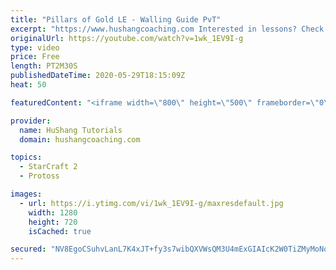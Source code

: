 ```yaml
---
title: "Pillars of Gold LE - Walling Guide PvT"
excerpt: "https://www.hushangcoaching.com Interested in lessons? Check out the website for more information ------------------------------------------------------------------------------------------------------- Want to support HuShang Tutorials directly? Patreon is a website where you can contribute a monthly"
originalUrl: https://youtube.com/watch?v=1wk_1EV9I-g
type: video
price: Free
length: PT2M30S
publishedDateTime: 2020-05-29T18:15:09Z
heat: 50

featuredContent: "<iframe width=\"800\" height=\"500\" frameborder=\"0\" src=\"https://www.youtube.com/embed/1wk_1EV9I-g\" allow=\"accelerometer; autoplay; encrypted-media; gyroscope; picture-in-picture\" allowfullscreen></iframe>"

provider:
  name: HuShang Tutorials
  domain: hushangcoaching.com

topics:
  - StarCraft 2
  - Protoss

images:
  - url: https://i.ytimg.com/vi/1wk_1EV9I-g/maxresdefault.jpg
    width: 1280
    height: 720
    isCached: true

secured: "NV8EgoCSuhvLanL7K4xJT+fy3s7wibQXVWsQM3U4mExGIAIcK2W0TiZMyMoNoQWgPpCK2hxe2QEafkG5+WIaiacWY/fc8DjXqWx6mWs0sdAIasYBdT0AASYpslzKAM5mHd+b24Wdrnav45jiIo1LjdgFmu5soo+nBAYqxw3TKjzjgfarHc5jOhN/Tv73ixob0Ido1YYqaZzKQ55RPOYWzovAOqWg3wfKBWAGQWOB7LXxEcnr275x6rgDXPX5INXLJjWt9PbMPADteycX2vUCIWx6ttj5uU8oq8PEp7Q75UiZmiHpMm6usWpnacKWYnG6scu5Ib6eTOW5ZzkIf2Up71QlTLK2I6NfSboEvwDOpOvfupQk6DXU+h4PJ/hmINXMraSpGQGzuciKFEtFg6R3YXlrjSQBjRpelWhERcoIx5U=;Ach6OWwb9C5PINdmxztvnw=="
---
```



